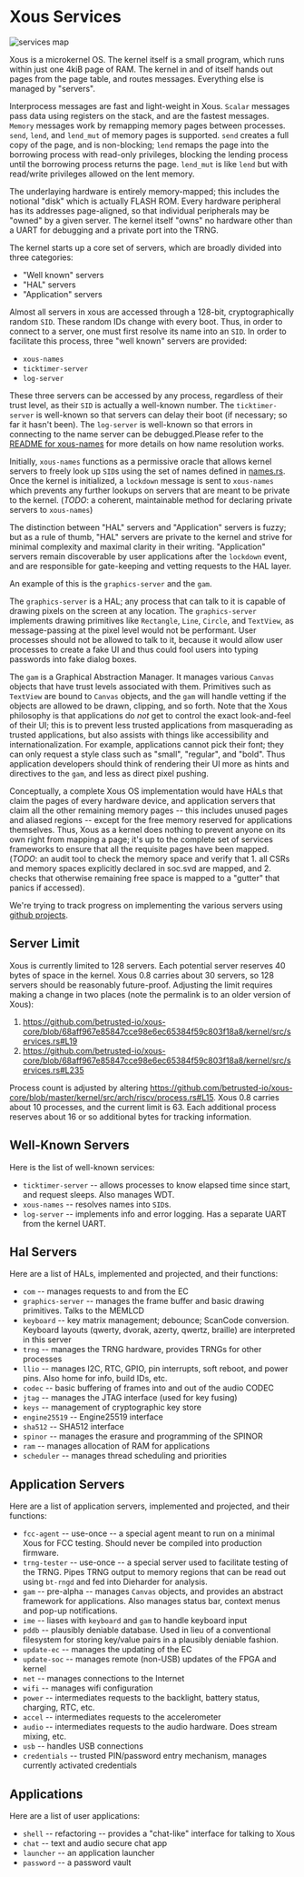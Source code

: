 # Xous Services

![services map](doc/services_map.png)

Xous is a microkernel OS. The kernel itself is a small program, which runs within just one 4kiB page of RAM. The kernel in and of itself hands out pages from the page table, and routes messages. Everything else is managed by "servers".

Interprocess messages are fast and light-weight in Xous. `Scalar` messages pass data using registers on the stack, and are the fastest messages. `Memory` messages work by remapping memory pages between processes. `send`, `lend`, and `lend_mut` of memory pages is supported. `send` creates a full copy of the page, and is non-blocking; `lend` remaps the page into the borrowing process with read-only privileges, blocking the lending process until the borrowing process returns the page. `lend_mut` is like `lend` but with read/write privileges allowed on the lent memory.

The underlaying hardware is entirely memory-mapped; this includes the notional "disk" which is actually FLASH ROM. Every hardware peripheral has its addresses page-aligned, so that individual peripherals may be "owned" by a given server. The kernel itself "owns" no hardware other than a UART for debugging and a private port into the TRNG.

The kernel starts up a core set of servers, which are broadly divided into three categories:

- "Well known" servers
- "HAL" servers
- "Application" servers

Almost all servers in xous are accessed through a 128-bit, cryptographically random `SID`. These random IDs change with every boot. Thus, in order to connect to a server, one must first resolve its name into an `SID`. In order to facilitate this process, three "well known" servers are provided:

- `xous-names`
- `ticktimer-server`
- `log-server`

These three servers can be accessed by any process, regardless of their trust level, as their `SID` is actually a well-known number. The `ticktimer-server` is well-known so that servers can delay their boot (if necessary; so far it hasn't been). The `log-server` is well-known so that errors in connecting to the name server can be debugged.Please refer to the [README for xous-names](xous-names/README.md) for more details on how name resolution works.

Initially, `xous-names` functions as a permissive oracle that allows kernel servers to freely look up `SID`s using the set of names defined in [names.rs](../xous-rs/src/names.rs). Once the kernel is initialized, a `lockdown` message is sent to `xous-names` which prevents any further lookups on servers that are meant to be private to the kernel. (*TODO*: a coherent, maintainable method for declaring private servers to `xous-names`)

The distinction between "HAL" servers and "Application" servers is fuzzy; but as a rule of thumb, "HAL" servers are private to the kernel and strive for minimal complexity and maximal clarity in their writing. "Application" servers remain discoverable by user applications after the `lockdown` event, and are responsible for gate-keeping and vetting requests to the HAL layer.

An example of this is the `graphics-server` and the `gam`.

The `graphics-server` is a HAL; any process that can talk to it is capable of drawing pixels on the screen at any location. The `graphics-server` implements drawing primitives like `Rectangle`, `Line`, `Circle`, and `TextView`, as message-passing at the pixel level would not be performant. User processes should not be allowed to talk to it, because it would allow user processes to create a fake UI and thus could fool users into typing passwords into fake dialog boxes.

The `gam` is a Graphical Abstraction Manager. It manages various `Canvas` objects that have trust levels associated with them. Primitives such as `TextView` are bound to `Canvas` objects, and the `gam` will handle vetting if the objects are allowed to be drawn, clipping, and so forth. Note that the Xous philosophy is that applications do _not_ get to control the exact look-and-feel of their UI; this is to prevent less trusted applications from masquerading as trusted applications, but also assists with things like accessibility and internationalization. For example, applications cannot pick their font; they can only request a style class such as "small", "regular", and "bold". Thus application developers should think of rendering their UI more as hints and directives to the `gam`, and less as direct pixel pushing.

Conceptually, a complete Xous OS implementation would have HALs that claim the pages of every hardware device, and application servers that claim all the other remaining memory pages -- this includes unused pages and aliased regions -- except for the free memory reserved for applications themselves. Thus, Xous as a kernel does nothing to prevent anyone on its own right from mapping a page; it's up to the complete set of services frameworks to ensure that all the requisite pages have been mapped. (*TODO*: an audit tool to check the memory space and verify that 1. all CSRs and memory spaces explicitly declared in soc.svd are mapped, and 2. checks that otherwise remaining free space is mapped to a "gutter" that panics if accessed).

We're trying to track progress on implementing the various servers using [github projects](https://github.com/betrusted-io/xous-core/projects/1).

## Server Limit

Xous is currently limited to 128 servers. Each potential server reserves 40 bytes of space in the kernel. Xous 0.8 carries about 30 servers, so 128 servers should be reasonably future-proof. Adjusting the limit requires making a change in two places (note the permalink is to an older version of Xous):

1. https://github.com/betrusted-io/xous-core/blob/68aff967e85847cce98e6ec65384f59c803f18a8/kernel/src/services.rs#L19
1. https://github.com/betrusted-io/xous-core/blob/68aff967e85847cce98e6ec65384f59c803f18a8/kernel/src/services.rs#L235

Process count is adjusted by altering https://github.com/betrusted-io/xous-core/blob/master/kernel/src/arch/riscv/process.rs#L15. Xous 0.8 carries about 10 processes, and the current limit is 63. Each additional process reserves about 16 or so additional bytes for tracking information.

## Well-Known Servers
Here is the list of well-known services:
- `ticktimer-server` -- allows processes to know elapsed time since start, and request sleeps. Also manages WDT.
- `xous-names` -- resolves names into `SID`s.
- `log-server` -- implements info and error logging. Has a separate UART from the kernel UART.

## Hal Servers
Here are a list of HALs, implemented and projected, and their functions:

- `com` -- manages requests to and from the EC
- `graphics-server` -- manages the frame buffer and basic drawing primitives. Talks to the MEMLCD
- `keyboard` -- key matrix management; debounce; ScanCode conversion. Keyboard layouts (qwerty, dvorak, azerty, qwertz, braille) are interpreted in this server
- `trng` -- manages the TRNG hardware, provides TRNGs for other processes
- `llio` -- manages I2C, RTC, GPIO, pin interrupts, soft reboot, and power pins. Also home for info, build IDs, etc.
- `codec` -- basic buffering of frames into and out of the audio CODEC
- `jtag` -- manages the JTAG interface (used for key fusing)
- `keys` -- management of cryptographic key store
- `engine25519` -- Engine25519 interface
- `sha512` -- SHA512 interface
- `spinor` -- manages the erasure and programming of the SPINOR
- `ram` -- manages allocation of RAM for applications
- `scheduler` -- manages thread scheduling and priorities

## Application Servers
Here are a list of application servers, implemented and projected, and their functions:
- `fcc-agent` -- use-once -- a special agent meant to run on a minimal Xous for FCC testing. Should never be compiled into production firmware.
- `trng-tester` -- use-once -- a special server used to facilitate testing of the TRNG. Pipes TRNG output to memory regions that can be read out using `bt-rngd` and fed into Dieharder for analysis.
- `gam` -- pre-alpha -- manages `Canvas` objects, and provides an abstract framework for applications. Also manages status bar, context menus and pop-up notifications.
- `ime` -- liases with `keyboard` and `gam` to handle keyboard input
- `pddb` -- plausibly deniable database. Used in lieu of a conventional filesystem for storing key/value pairs in a plausibly deniable fashion.
- `update-ec` -- manages the updating of the EC
- `update-soc` -- manages remote (non-USB) updates of the FPGA and kernel
- `net` -- manages connections to the Internet
- `wifi` -- manages wifi configuration
- `power` -- intermediates requests to the backlight, battery status, charging, RTC, etc.
- `accel` -- intermediates requests to the accelerometer
- `audio` -- intermediates requests to the audio hardware. Does stream mixing, etc.
- `usb` -- handles USB connections
- `credentials` -- trusted PIN/password entry mechanism, manages currently activated credentials

## Applications
Here are a list of user applications:
- `shell` -- refactoring -- provides a "chat-like" interface for talking to Xous
- `chat` -- text and audio secure chat app
- `launcher` -- an application launcher
- `password` -- a password vault

